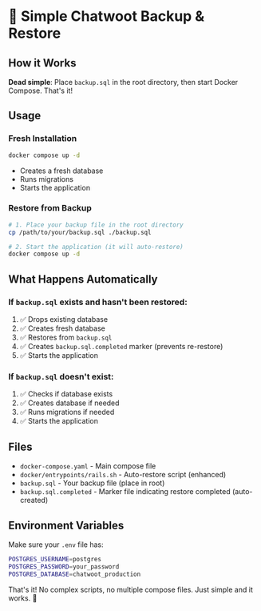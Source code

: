 # 🚀 Simple Chatwoot Backup & Restore

## How it Works

**Dead simple**: Place `backup.sql` in the root directory, then start Docker Compose. That's it!

## Usage

### Fresh Installation
```bash
docker compose up -d
```
- Creates a fresh database
- Runs migrations
- Starts the application

### Restore from Backup
```bash
# 1. Place your backup file in the root directory
cp /path/to/your/backup.sql ./backup.sql

# 2. Start the application (it will auto-restore)
docker compose up -d
```

## What Happens Automatically

### If `backup.sql` exists and hasn't been restored:
1. ✅ Drops existing database
2. ✅ Creates fresh database  
3. ✅ Restores from `backup.sql`
4. ✅ Creates `backup.sql.completed` marker (prevents re-restore)
5. ✅ Starts the application

### If `backup.sql` doesn't exist:
1. ✅ Checks if database exists
2. ✅ Creates database if needed
3. ✅ Runs migrations if needed
4. ✅ Starts the application

## Files

- `docker-compose.yaml` - Main compose file
- `docker/entrypoints/rails.sh` - Auto-restore script (enhanced)
- `backup.sql` - Your backup file (place in root)
- `backup.sql.completed` - Marker file indicating restore completed (auto-created)

## Environment Variables

Make sure your `.env` file has:
```bash
POSTGRES_USERNAME=postgres
POSTGRES_PASSWORD=your_password
POSTGRES_DATABASE=chatwoot_production
```

That's it! No complex scripts, no multiple compose files. Just simple and it works. 🎉 